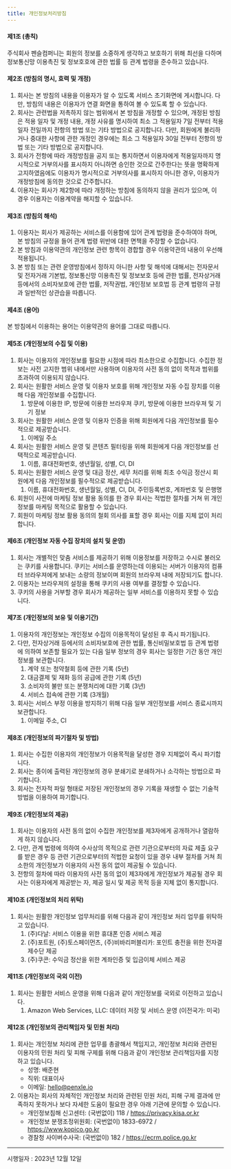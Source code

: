 ```yaml
---
title: 개인정보처리방침
---
```


#### 제1조 (총칙)

주식회사 펜슬컴퍼니는 회원의 정보를 소중하게 생각하고 보호하기 위해 최선을 다하며 정보통신망 이용촉진 및 정보호호에 관한 법률 등 관계 법령을 준수하고 있습니다.

#### 제2조 (방침의 명시, 효력 및 개정)

1. 회사는 본 방침의 내용을 이용자가 알 수 있도록 서비스 초기화면에 게시합니다. 다만, 방침의 내용은 이용자가 연결 화면을 통하여 볼 수 있도록 할 수 있습니다.
2. 회사는 관련법을 저촉하지 않는 범위에서 본 방침을 개정할 수 있으며, 개정된 방침은 적용 일자 및 개정 내용, 개정 사유를 명시하여 최소 그 적용일자 7일 전부터 적용일자 전일까지 전항의 방법 또는 기타 방법으로 공지합니다. 다만, 회원에게 불리하거나 중대한 사항에 관한 개정인 경우에는 최소 그 적용일자 30일 전부터 전항의 방법 또는 기타 방법으로 공지합니다.
3. 회사가 전항에 따라 개정방침을 공지 또는 통지하면서 이용자에게 적용일자까지 명시적으로 거부의사를 표시하지 아니하면 승인한 것으로 간주한다는 뜻을 명확하게 고지하였음에도 이용자가 명시적으로 거부의사를 표시하지 아니한 경우, 이용자가 개정방침에 동의한 것으로 간주합니다.
4. 이용자는 회사가 제2항에 따라 개정하는 방침에 동의하지 않을 권리가 있으며, 이 경우 이용자는 이용계약을 해지할 수 있습니다.

#### 제3조 (방침의 해석)

1. 이용자는 회사가 제공하는 서비스를 이용함에 있어 관계 법령을 준수하여야 하며, 본 방침의 규정을 들어 관계 법령 위반에 대한 면책을 주장할 수 없습니다.
2. 본 방침과 이용약관의 개인정보 관련 항목이 경합할 경우 이용약관의 내용이 우선해 적용됩니다.
3. 본 방침 또는 관련 운영방침에서 정하지 아니한 사항 및 해석에 대해서는 전자문서 및 전자거래 기본법, 정보통신망 이용촉진 및 정보보호 등에 관한 법률, 전자상거래 등에서의 소비자보호에 관한 법률, 저작권법, 개인정보 보호법 등 관계 법령의 규정과 일반적인 상관습을 따릅니다.

#### 제4조 (용어)

본 방침에서 이용하는 용어는 이용약관의 용어를 그대로 따릅니다.

#### 제5조 (개인정보의 수집 및 이용)

1. 회사는 이용자의 개인정보를 필요한 시점에 따라 최소한으로 수집합니다. 수집한 정보는 사전 고지한 범위 내에서만 사용하며 이용자의 사전 동의 없이 목적과 범위를 초과하여 이용되지 않습니다.
2. 회사는 원활한 서비스 운영 및 이용자 보호를 위해 개인정보 자동 수집 장치를 이용해 다음 개인정보를 수집합니다.
   1. 방문에 이용한 IP, 방문에 이용한 브라우져 쿠키, 방문에 이용한 브라우져 및 기기 정보
3. 회사는 원활한 서비스 운영 및 이용자 인증을 위해 회원에게 다음 개인정보를 필수적으로 제공받습니다.
   1. 이메일 주소
4. 회사는 원활한 서비스 운영 및 콘텐츠 필터링을 위해 회원에게 다음 개인정보를 선택적으로 제공받습니다.
   1. 이름, 휴대전화번호, 생년월일, 성별, CI, DI
5. 회사는 원활한 서비스 운영 및 대금 정산, 세무 처리를 위해 최초 수익금 정산시 회원에게 다음 개인정보를 필수적으로 제공받습니다.
   1. 이름, 휴대전화번호, 생년월일, 성별, CI, DI, 주민등록번호, 계좌번호 및 은행명
6. 회원이 사전에 마케팅 정보 활용 동의를 한 경우 회사는 적법한 절차를 거쳐 위 개인정보를 마케팅 목적으로 활용할 수 있습니다.
7. 회원이 마케팅 정보 활용 동의의 철회 의사를 표할 경우 회사는 이를 지체 없이 처리합니다.

#### 제6조 (개인정보 자동 수집 장치의 설치 및 운영)

1. 회사는 개별적인 맞춤 서비스를 제공하기 위해 이용정보를 저장하고 수시로 불러오는 쿠키를 사용합니다. 쿠키는 서비스를 운영하는데 이용되는 서버가 이용자의 컴퓨터 브라우져에게 보내는 소량의 정보이며 회원의 브라우져 내에 저장되기도 합니다.
2. 이용자는 브라우져의 설정을 통해 쿠키의 사용 여부를 결정할 수 있습니다.
3. 쿠키의 사용을 거부할 경우 회사가 제공하는 일부 서비스를 이용하지 못할 수 있습니다.

#### 제7조 (개인정보의 보유 및 이용기간)

1. 이용자의 개인정보는 개인정보 수집의 이용목적이 달성된 후 즉시 파기됩니다.
2. 다만, 전자상거래 등에서의 소비자보호에 관한 법률, 통신비밀보호법 등 관계 법령에 의하여 보존할 필요가 있는 다음 일부 정보의 경우 회사는 일정한 기간 동안 개인정보를 보관합니다.
   1. 계약 또는 청약철회 등에 관한 기록 (5년)
   2. 대금결제 및 재화 등의 공급에 관한 기록 (5년)
   3. 소비자의 불만 또는 분쟁처리에 대한 기록 (3년)
   4. 서비스 접속에 관한 기록 (3개월)
3. 회사는 서비스 부정 이용을 방지하기 위해 다음 일부 개인정보를 서비스 종료시까지 보관합니다.
   1. 이메일 주소, CI

#### 제8조 (개인정보의 파기절차 및 방법)

1. 회사는 수집한 이용자의 개인정보가 이용목적을 달성한 경우 지체없이 즉시 파기합니다.
2. 회사는 종이에 출력된 개인정보의 경우 분쇄기로 분쇄하거나 소각하는 방법으로 파기합니다.
3. 회사는 전자적 파일 형태로 저장된 개인정보의 경우 기록을 재생할 수 없는 기술적 방법을 이용하여 파기합니다.

#### 제9조 (개인정보의 제공)

1. 회사는 이용자의 사전 동의 없이 수집한 개인정보를 제3자에게 공개하거나 열람하게 하지 않습니다.
2. 다만, 관계 법령에 의하여 수사상의 목적으로 관련 기관으로부터의 자료 제출 요구를 받은 경우 등 관련 기관으로부터의 적법한 요청이 있을 경우 내부 절차를 거쳐 최소한의 개인정보가 이용자의 사전 동의 없이 제공될 수 있습니다.
3. 전항의 절차에 따라 이용자의 사전 동의 없이 제3자에게 개인정보가 제공될 경우 회사는 이용자에게 제공받는 자, 제공 일시 및 제공 목적 등을 지체 없이 통지합니다.

#### 제10조 (개인정보의 처리 위탁)

1. 회사는 원활한 개인정보 업무처리를 위해 다음과 같이 개인정보 처리 업무를 위탁하고 있습니다.
   1. (주)다날: 서비스 이용을 위한 휴대폰 인증 서비스 제공
   2. (주)포트원, (주)토스페이먼츠, (주)비바리퍼블리카: 포인트 충전을 위한 전자결제수단 제공
   3. (주)쿠콘: 수익금 정산을 위한 계좌인증 및 입금이체 서비스 제공

#### 제11조 (개인정보의 국외 이전)

1. 회사는 원활한 서비스 운영을 위해 다음과 같이 개인정보를 국외로 이전하고 있습니다.
   1. Amazon Web Services, LLC: 데이터 저장 및 서비스 운영 (이전국가: 미국)

#### 제12조 (개인정보의 관리책임자 및 민원 처리)

1. 회사는 개인정보 처리에 관한 업무를 총괄해서 책임지고, 개인정보 처리와 관련된 이용자의 민원 처리 및 피해 구제를 위해 다음과 같이 개인정보 관리책임자를 지정하고 있습니다.
   - 성명: 배준현
   - 직위: 대표이사
   - 이메일: hello@penxle.io
2. 이용자는 회사의 자체적인 개인정보 처리와 관련된 민원 처리, 피해 구제 결과에 만족하지 못하거나 보다 자세한 도움이 필요한 경우 아래 기관에 문의할 수 있습니다.
   - 개인정보침해 신고센터: (국번없이) 118 / https://privacy.kisa.or.kr
   - 개인정보 분쟁조정위원회: (국번없이) 1833-6972 / https://www.kopico.go.kr
   - 경찰청 사이버수사국: (국번없이) 182 / https://ecrm.police.go.kr

---

시행일자 : 2023년 12월 12일
